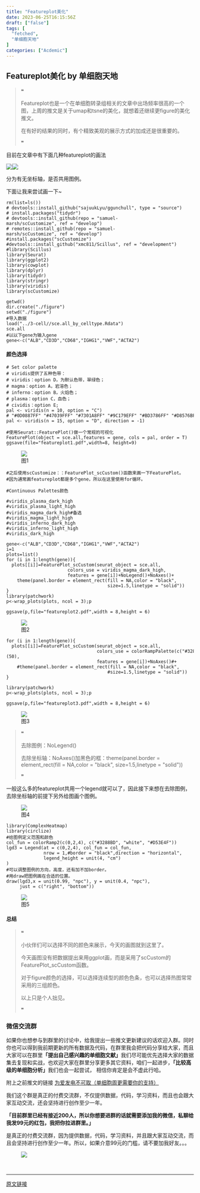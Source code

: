 ```yaml
---
title: "Featureplot美化"
date: 2023-06-25T16:15:56Z
draft: ["false"]
tags: [
  "fetched",
  "单细胞天地"
]
categories: ["Acdemic"]
---
```

Featureplot美化 by 单细胞天地
------
<div><section data-tool="mdnice编辑器" data-website="https://www.mdnice.com"><blockquote data-tool="mdnice编辑器"><span>❝</span><p>Featureplot也是一个在单细胞转录组相关的文章中出场频率很高的一个图，上周的推文是关于umap和tsne的美化，就想着还继续更figure的美化推文。</p><p>在有好的结果的同时，有个精致美观的展示方式的加成还是很重要的。</p><span>❞</span></blockquote><p data-tool="mdnice编辑器">目前在文章中有下面几种featureplot的画法</p><p data-tool="mdnice编辑器"><img data-ratio="0.5472222222222223" data-src="https://mmbiz.qpic.cn/mmbiz_png/iaRJcrq2Losib0o0fmuX8wcVw91hP3s7ux1FgvUibEzaVwxXjffT4LvznI4QTCpO4ehJ4xfQcUmCZM8UctHTDTgiaA/640?wx_fmt=png" data-type="png" data-w="1080" src="https://mmbiz.qpic.cn/mmbiz_png/iaRJcrq2Losib0o0fmuX8wcVw91hP3s7ux1FgvUibEzaVwxXjffT4LvznI4QTCpO4ehJ4xfQcUmCZM8UctHTDTgiaA/640?wx_fmt=png"><img data-ratio="0.4777777777777778" data-src="https://mmbiz.qpic.cn/mmbiz_png/iaRJcrq2Losib0o0fmuX8wcVw91hP3s7uxM8sbGeJWiblbEZPPicmKqb3jiaUOW88PXYwANYCkhRFohbyBBE2ppAtjQ/640?wx_fmt=png" data-type="png" data-w="1080" src="https://mmbiz.qpic.cn/mmbiz_png/iaRJcrq2Losib0o0fmuX8wcVw91hP3s7uxM8sbGeJWiblbEZPPicmKqb3jiaUOW88PXYwANYCkhRFohbyBBE2ppAtjQ/640?wx_fmt=png"></p><p data-tool="mdnice编辑器">分为有无坐标轴，是否共用图例。</p><p data-tool="mdnice编辑器">下面让我来尝试画一下~</p><pre data-tool="mdnice编辑器"><span></span><code>rm(list=ls())<br><span># devtools::install_github("sajuukLyu/ggunchull", type = "source")</span><br><span># install.packages("tidydr")</span><br><span># devtools::install_github(repo = "samuel-marsh/scCustomize", ref = "develop")</span><br><span># remotes::install_github(repo = "samuel-marsh/scCustomize", ref = "develop")</span><br><span>#install.packages("scCustomize")</span><br><span>#devtools::install_github("xmc811/Scillus", ref = "development")</span><br><span>#library(Scillus)</span><br><span>library</span>(Seurat)<br><span>library</span>(ggplot2)<br><span>library</span>(cowplot)<br><span>library</span>(dplyr)<br><span>library</span>(tidydr)<br><span>library</span>(stringr)<br><span>library</span>(viridis)<br><span>library</span>(scCustomize)<br><br>getwd()<br>dir.create(<span>"./figure"</span>)<br>setwd(<span>"./figure"</span>)  <br><span>#导入数据</span><br>load(<span>"../3-cell//sce.all_by_celltype.Rdata"</span>)<br>sce.all<br><span>#以以下gene为输入gene</span><br>gene&lt;-c(<span>"ALB"</span>,<span>"CD3D"</span>,<span>"CD68"</span>,<span>"IGHG1"</span>,<span>"VWF"</span>,<span>"ACTA2"</span>)<br></code></pre><h4 data-tool="mdnice编辑器"><span></span>颜色选择<span></span></h4><pre data-tool="mdnice编辑器"><span></span><code><span># Set color palette</span><br><span># viridis提供了五种色带：</span><br><span># viridis：option D，为默认色带，翠绿色；</span><br><span># magma：option A，岩溶色；</span><br><span># inferno：option B，火焰色；</span><br><span># plasma：option C，血色；</span><br><span># cividis：option E;</span><br>pal &lt;- viridis(n = <span>10</span>, option = <span>"C"</span>)<br><span># "#0D0887FF" "#47039FFF" "#7301A8FF" "#9C179EFF" "#BD3786FF" "#D8576BFF" "#ED7953FF" "#FA9E3BFF" "#FDC926FF" "#F0F921FF"</span><br>pal &lt;- viridis(n = <span>15</span>, option = <span>"D"</span>, direction = -<span>1</span>)<br><br><span>#使用Seurat::FeaturePlot()做一个常规的可视化</span><br>FeaturePlot(object = sce.all,features = gene, cols = pal, order = <span>T</span>)<br>ggsave(file=<span>"featureplot1.pdf"</span>,width=<span>8</span>, height=<span>9</span>)<br></code></pre><figure data-tool="mdnice编辑器"><img data-ratio="1.1371610845295055" data-src="https://mmbiz.qpic.cn/mmbiz_png/iaRJcrq2Losib0o0fmuX8wcVw91hP3s7uxTgyhNuGn8icqz0nPUO4AodwFXKenZDAk0FtG8DSqRPnhhzrdBy698OQ/640?wx_fmt=png" data-type="png" data-w="627" src="https://mmbiz.qpic.cn/mmbiz_png/iaRJcrq2Losib0o0fmuX8wcVw91hP3s7uxTgyhNuGn8icqz0nPUO4AodwFXKenZDAk0FtG8DSqRPnhhzrdBy698OQ/640?wx_fmt=png"><figcaption>图1</figcaption></figure><pre data-tool="mdnice编辑器"><span></span><code><span>#之后使用scCustomize：：FeaturePlot_scCustom()函数来画一下FeaturePlot。</span><br><span>#因为通常画featureplot都是多个gene，所以在这里使用for循环。</span><br><br><span>#Continuous Palettes颜色</span><br><br><span>#viridis_plasma_dark_high</span><br><span>#viridis_plasma_light_high</span><br><span>#viridis_magma_dark_high#备选</span><br><span>#viridis_magma_light_high</span><br><span>#viridis_inferno_dark_high</span><br><span>#viridis_inferno_light_high</span><br><span>#viridis_dark_high</span><br><br>gene&lt;-c(<span>"ALB"</span>,<span>"CD3D"</span>,<span>"CD68"</span>,<span>"IGHG1"</span>,<span>"VWF"</span>,<span>"ACTA2"</span>)<br>i=<span>1</span><br>plots=list()<br><span>for</span> (i <span>in</span> <span>1</span>:length(gene)){<br>  plots[[i]]=FeaturePlot_scCustom(seurat_object = sce.all, <br>                       colors_use = viridis_magma_dark_high, <br>                       features = gene[i])+NoLegend()+NoAxes()+<br>    theme(panel.border = element_rect(fill = <span>NA</span>,color = <span>"black"</span>,<br>                                      size=<span>1.5</span>,linetype = <span>"solid"</span>))<br>}<br><span>library</span>(patchwork)<br>p&lt;-wrap_plots(plots, ncol = <span>3</span>);p<br><br>ggsave(p,file=<span>"featureplot2.pdf"</span>,width = <span>8</span>,height = <span>6</span>)<br></code></pre><figure data-tool="mdnice编辑器"><img data-ratio="0.7487684729064039" data-src="https://mmbiz.qpic.cn/mmbiz_png/iaRJcrq2Losib0o0fmuX8wcVw91hP3s7uxycTWWIlYqz8KmzUVCmOfBklnHcXWlfMgfxVibiaZb8Inq0AzqXjmo4jQ/640?wx_fmt=png" data-type="png" data-w="1015" src="https://mmbiz.qpic.cn/mmbiz_png/iaRJcrq2Losib0o0fmuX8wcVw91hP3s7uxycTWWIlYqz8KmzUVCmOfBklnHcXWlfMgfxVibiaZb8Inq0AzqXjmo4jQ/640?wx_fmt=png"><figcaption>图2</figcaption></figure><pre data-tool="mdnice编辑器"><span></span><code><span>for</span> (i <span>in</span> <span>1</span>:length(gene)){<br>  plots[[i]]=FeaturePlot_scCustom(seurat_object = sce.all, <br>                                  colors_use = colorRampPalette(c(<span>"#3288BD"</span>, <span>"white"</span>, <span>"#D53E4F"</span> ))(<span>50</span>), <br>                                  features = gene[i])+NoAxes()<span>#+</span><br>    <span>#theme(panel.border = element_rect(fill = NA,color = "black",</span><br>                                      <span>#size=1.5,linetype = "solid"))</span><br>}<br><br><span>library</span>(patchwork)<br>p&lt;-wrap_plots(plots, ncol = <span>3</span>);p<br><br>ggsave(p,file=<span>"featureplot3.pdf"</span>,width = <span>8</span>,height = <span>6</span>)<br></code></pre><figure data-tool="mdnice编辑器"><img data-ratio="0.587037037037037" data-src="https://mmbiz.qpic.cn/mmbiz_png/iaRJcrq2Losib0o0fmuX8wcVw91hP3s7uxYOnfstR1VAWtEibxjASibt7qnIq3Dqk2qib7EzeKvfeDRY6iaWvtySONbg/640?wx_fmt=png" data-type="png" data-w="1080" src="https://mmbiz.qpic.cn/mmbiz_png/iaRJcrq2Losib0o0fmuX8wcVw91hP3s7uxYOnfstR1VAWtEibxjASibt7qnIq3Dqk2qib7EzeKvfeDRY6iaWvtySONbg/640?wx_fmt=png"><figcaption>图3</figcaption></figure><blockquote data-tool="mdnice编辑器"><span>❝</span><p>去除图例：NoLegend()</p><p>去除坐标轴：NoAxes()加黑色的框：theme(panel.border = element_rect(fill = NA,color = "black", size=1.5,linetype = "solid"))</p><span>❞</span></blockquote><p data-tool="mdnice编辑器">一般这么多的featureplot共用一个legend就可以了，因此接下来想在去除图例，去除坐标轴的前提下另外给图画个图例。</p><figure data-tool="mdnice编辑器"><img data-ratio="0.6129629629629629" data-src="https://mmbiz.qpic.cn/mmbiz_png/iaRJcrq2Losib0o0fmuX8wcVw91hP3s7ux3jjMM8tqemwzENPMXbHC5XGRGVialqOTh8Fwmy6ianzPpt9mu3YuzrKw/640?wx_fmt=png" data-type="png" data-w="1080" src="https://mmbiz.qpic.cn/mmbiz_png/iaRJcrq2Losib0o0fmuX8wcVw91hP3s7ux3jjMM8tqemwzENPMXbHC5XGRGVialqOTh8Fwmy6ianzPpt9mu3YuzrKw/640?wx_fmt=png"><figcaption>图4</figcaption></figure><pre data-tool="mdnice编辑器"><span></span><code><span>library</span>(ComplexHeatmap)<br><span>library</span>(circlize)<br><span>#给图例定义范围和颜色</span><br>col_fun = colorRamp2(c(<span>0</span>,<span>2</span>,<span>4</span>), c(<span>"#3288BD"</span>, <span>"white"</span>, <span>"#D53E4F"</span>))<br>lgd3 = Legend(at = c(<span>0</span>,<span>2</span>,<span>4</span>), col_fun = col_fun, <br>              nrow = <span>1</span>,<span>#border = "black",direction = "horizontal",</span><br>              legend_height = unit(<span>4</span>, <span>"cm"</span>)<br>)<br><span>#可以调整图例的方向，高度，还有加不加border。</span><br><span>#用draw把图例画在合适的位置。</span><br>draw(lgd3,x = unit(<span>0.99</span>, <span>"npc"</span>), y = unit(<span>0.4</span>, <span>"npc"</span>),<br>     just = c(<span>"right"</span>, <span>"bottom"</span>))<br></code></pre><figure data-tool="mdnice编辑器"><img data-ratio="0.6651532349602725" data-src="https://mmbiz.qpic.cn/mmbiz_png/iaRJcrq2Losib0o0fmuX8wcVw91hP3s7uxpcwAawjMhHGicxyutA83LXbibibMoruP5ib9ibUkicX1cvZibrMrHSNhcf7qg/640?wx_fmt=png" data-type="png" data-w="881" src="https://mmbiz.qpic.cn/mmbiz_png/iaRJcrq2Losib0o0fmuX8wcVw91hP3s7uxpcwAawjMhHGicxyutA83LXbibibMoruP5ib9ibUkicX1cvZibrMrHSNhcf7qg/640?wx_fmt=png"><figcaption>图5</figcaption></figure><h4 data-tool="mdnice编辑器"><span></span>总结<span></span></h4><blockquote data-tool="mdnice编辑器"><span>❝</span><p>小伙伴们可以选择不同的颜色来展示，今天的画图就到这里了。</p><p>今天画图没有把数据提出来用ggplot画，而是采用了scCustom的FeaturePlot_scCustom函数。</p><p>对于figure颜色的选择，可以选择连续型的颜色色条，也可以选择热图常常采用的三组颜色。</p><p>以上只是个人拙见。</p><span>❞</span></blockquote><h3 data-tool="mdnice编辑器"><span></span><span>微信交流群</span><span></span></h3><p data-tool="mdnice编辑器">如果你也想参与到群里的讨论中，给我提出一些推文更新建议的话欢迎入群。同时你也可以得到我前期更新的所有数据及代码，在群里我会把代码分享给大家，而且大家可以在群里<strong>「提出自己感兴趣的单细胞文献」</strong>我们尽可能优先选择大家的数据集去复现和实战，也欢迎大家在群里分享更多其它资料，咱们一起进步，<strong>「比较高级的单细胞分析」</strong>我们也会一起尝试， 相信你肯定是会不虚此行哈。</p><p data-tool="mdnice编辑器">附上之前推文的链接 <a href="https://mp.weixin.qq.com/s?__biz=MzUzMTEwODk0Ng==&amp;mid=2247512238&amp;idx=1&amp;sn=e0c6dc2ea0e089aabb78133e50fb5d7f&amp;scene=21#wechat_redirect" data-linktype="2">为爱发电不可取（单细胞周更需要你的支持）</a></p><p data-tool="mdnice编辑器">我们这个群是真正的付费交流群，不仅提供数据，代码，学习资料，而且也会跟大家互动交流，还会坚持进行创作至少一年。</p><p data-tool="mdnice编辑器"><strong>「目前群里已经有接近200人，所以你想要进群的话就需要添加我的微信，私聊给我发99元的红包，我把你拉进群里。」</strong></p><p><span>是真正的付费交流群，因为提供数据，代码，学习资料，并且跟大家互动交流，而且会坚持进行创作至少一年。所以，如果介意99元的门槛，请不要加我好友。。。</span><strong></strong></p><figure data-tool="mdnice编辑器"><img data-ratio="1.0068181818181818" data-src="https://mmbiz.qpic.cn/mmbiz_png/iaRJcrq2Losib0o0fmuX8wcVw91hP3s7uxYibJQIwbvctThognOa0iaO30KAS603kBSlpP7hRNSl0WyiafISnVFCUHA/640?wx_fmt=png" data-type="png" data-w="440" src="https://mmbiz.qpic.cn/mmbiz_png/iaRJcrq2Losib0o0fmuX8wcVw91hP3s7uxYibJQIwbvctThognOa0iaO30KAS603kBSlpP7hRNSl0WyiafISnVFCUHA/640?wx_fmt=png"></figure></section><p><br></p><p><mp-style-type data-value="10000"></mp-style-type></p></div>  
<hr>
<a href="https://mp.weixin.qq.com/s/r0zZrJkDY4m4pSIfDw__Og",target="_blank" rel="noopener noreferrer">原文链接</a>
